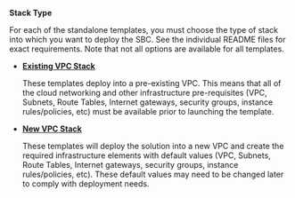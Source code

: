 **Stack Type**

For each of the standalone templates, you must choose the type of stack
into which you want to deploy the SBC. See the individual README files
for exact requirements. Note that not all options are available for all
templates.

  - [**Existing VPC Stack**](https://github.com/RibbonCommunications/sbc_aws_cloudformation/tree/master/supported/highavailability/existing-stack)
  
    These templates deploy into a pre-existing VPC. This means that all of the
    cloud networking and other infrastructure pre-requisites (VPC, Subnets, Route Tables, 
    Internet gateways, security groups, instance rules/policies, etc) must be available
    prior to launching the template.

  - [**New VPC Stack**](https://github.com/RibbonCommunications/sbc_aws_cloudformation/tree/master/supported/highavailability/new-stack)    
  
    These templates will deploy the solution into a new VPC and create the required 
    infrastructure elements with default values (VPC, Subnets, Route Tables, 
    Internet gateways, security groups, instance rules/policies, etc). These default values 
    may need to be changed later to comply with deployment needs.
